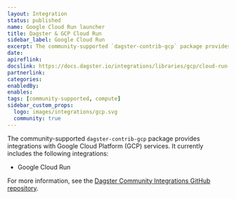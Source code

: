 ```yaml
---
layout: Integration
status: published
name: Google Cloud Run launcher
title: Dagster & GCP Cloud Run
sidebar_label: Google Cloud Run
excerpt: The community-supported `dagster-contrib-gcp` package provides integrations with Google Cloud Platform (GCP) services.
date:
apireflink:
docslink: https://docs.dagster.io/integrations/libraries/gcp/cloud-run-launcher
partnerlink:
categories:
enabledBy:
enables:
tags: [community-supported, compute]
sidebar_custom_props:
  logo: images/integrations/gcp.svg
  community: true
---
```


The community-supported `dagster-contrib-gcp` package provides integrations with Google Cloud Platform (GCP) services. It currently includes the following integrations:

- Google Cloud Run

For more information, see the [Dagster Community Integrations GitHub repository](https://github.com/dagster-io/community-integrations/tree/main/libraries/dagster-contrib-gcp).
